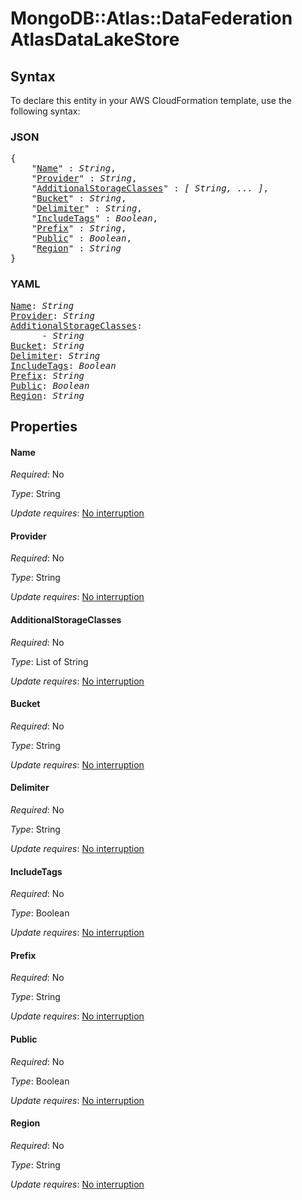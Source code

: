 # MongoDB::Atlas::DataFederation AtlasDataLakeStore

## Syntax

To declare this entity in your AWS CloudFormation template, use the following syntax:

### JSON

<pre>
{
    "<a href="#name" title="Name">Name</a>" : <i>String</i>,
    "<a href="#provider" title="Provider">Provider</a>" : <i>String</i>,
    "<a href="#additionalstorageclasses" title="AdditionalStorageClasses">AdditionalStorageClasses</a>" : <i>[ String, ... ]</i>,
    "<a href="#bucket" title="Bucket">Bucket</a>" : <i>String</i>,
    "<a href="#delimiter" title="Delimiter">Delimiter</a>" : <i>String</i>,
    "<a href="#includetags" title="IncludeTags">IncludeTags</a>" : <i>Boolean</i>,
    "<a href="#prefix" title="Prefix">Prefix</a>" : <i>String</i>,
    "<a href="#public" title="Public">Public</a>" : <i>Boolean</i>,
    "<a href="#region" title="Region">Region</a>" : <i>String</i>
}
</pre>

### YAML

<pre>
<a href="#name" title="Name">Name</a>: <i>String</i>
<a href="#provider" title="Provider">Provider</a>: <i>String</i>
<a href="#additionalstorageclasses" title="AdditionalStorageClasses">AdditionalStorageClasses</a>: <i>
      - String</i>
<a href="#bucket" title="Bucket">Bucket</a>: <i>String</i>
<a href="#delimiter" title="Delimiter">Delimiter</a>: <i>String</i>
<a href="#includetags" title="IncludeTags">IncludeTags</a>: <i>Boolean</i>
<a href="#prefix" title="Prefix">Prefix</a>: <i>String</i>
<a href="#public" title="Public">Public</a>: <i>Boolean</i>
<a href="#region" title="Region">Region</a>: <i>String</i>
</pre>

## Properties

#### Name

_Required_: No

_Type_: String

_Update requires_: [No interruption](https://docs.aws.amazon.com/AWSCloudFormation/latest/UserGuide/using-cfn-updating-stacks-update-behaviors.html#update-no-interrupt)

#### Provider

_Required_: No

_Type_: String

_Update requires_: [No interruption](https://docs.aws.amazon.com/AWSCloudFormation/latest/UserGuide/using-cfn-updating-stacks-update-behaviors.html#update-no-interrupt)

#### AdditionalStorageClasses

_Required_: No

_Type_: List of String

_Update requires_: [No interruption](https://docs.aws.amazon.com/AWSCloudFormation/latest/UserGuide/using-cfn-updating-stacks-update-behaviors.html#update-no-interrupt)

#### Bucket

_Required_: No

_Type_: String

_Update requires_: [No interruption](https://docs.aws.amazon.com/AWSCloudFormation/latest/UserGuide/using-cfn-updating-stacks-update-behaviors.html#update-no-interrupt)

#### Delimiter

_Required_: No

_Type_: String

_Update requires_: [No interruption](https://docs.aws.amazon.com/AWSCloudFormation/latest/UserGuide/using-cfn-updating-stacks-update-behaviors.html#update-no-interrupt)

#### IncludeTags

_Required_: No

_Type_: Boolean

_Update requires_: [No interruption](https://docs.aws.amazon.com/AWSCloudFormation/latest/UserGuide/using-cfn-updating-stacks-update-behaviors.html#update-no-interrupt)

#### Prefix

_Required_: No

_Type_: String

_Update requires_: [No interruption](https://docs.aws.amazon.com/AWSCloudFormation/latest/UserGuide/using-cfn-updating-stacks-update-behaviors.html#update-no-interrupt)

#### Public

_Required_: No

_Type_: Boolean

_Update requires_: [No interruption](https://docs.aws.amazon.com/AWSCloudFormation/latest/UserGuide/using-cfn-updating-stacks-update-behaviors.html#update-no-interrupt)

#### Region

_Required_: No

_Type_: String

_Update requires_: [No interruption](https://docs.aws.amazon.com/AWSCloudFormation/latest/UserGuide/using-cfn-updating-stacks-update-behaviors.html#update-no-interrupt)

